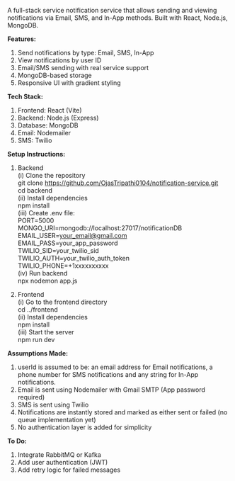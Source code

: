 A full-stack service notification service that allows sending and viewing notifications via Email, SMS, and In-App methods. Built with React, Node.js, MongoDB.

**Features:**
1) Send notifications by type: Email, SMS, In-App
2) View notifications by user ID
3) Email/SMS sending with real service support
4) MongoDB-based storage
5) Responsive UI with gradient styling

**Tech Stack:**
1) Frontend: React (Vite)
2) Backend: Node.js (Express)
3) Database: MongoDB
4) Email: Nodemailer
5) SMS: Twilio

**Setup Instructions:**
1) Backend <br />
(i) Clone the repository <br />
git clone https://github.com/OjasTripathi0104/notification-service.git <br />
cd backend <br />
(ii) Install dependencies <br />
npm install <br />
(iii) Create .env file: <br />
PORT=5000 <br />
MONGO_URI=mongodb://localhost:27017/notificationDB <br />
EMAIL_USER=your_email@gmail.com <br />
EMAIL_PASS=your_app_password <br />
TWILIO_SID=your_twilio_sid <br />
TWILIO_AUTH=your_twilio_auth_token <br />
TWILIO_PHONE=+1xxxxxxxxxx <br />
(iv) Run backend <br />
npx nodemon app.js

2) Frontend <br />
(i) Go to the frontend directory <br />
cd ../frontend <br />
(ii) Install dependencies <br />
npm install <br />
(iii) Start the server <br />
npm run dev 

**Assumptions Made:**
1) userId is assumed to be: an email address for Email notifications, a phone number for SMS notifications and any string for In-App notifications.
2) Email is sent using Nodemailer with Gmail SMTP (App password required)
3) SMS is sent using Twilio
4) Notifications are instantly stored and marked as either sent or failed (no queue implementation yet)
5) No authentication layer is added for simplicity

**To Do:**
1) Integrate RabbitMQ or Kafka
2) Add user authentication (JWT)
3) Add retry logic for failed messages


